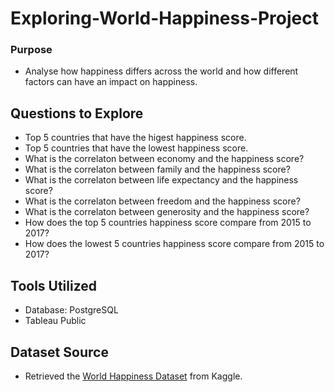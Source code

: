 # Exploring-World-Happiness-Project


### **Purpose**
- Analyse how happiness differs across the world and how different factors can have an impact on happiness. 

## Questions to Explore
- Top 5 countries that have the higest happiness score.
- Top 5 countries that have the lowest happiness score.
- What is the correlaton between economy and the happiness score?
- What is the correlaton between family and the happiness score?
- What is the correlaton between life expectancy and the happiness score?
- What is the correlaton between freedom and the happiness score?
- What is the correlaton between generosity and the happiness score?
- How does the top 5 countries happiness score compare from 2015 to 2017?
- How does the lowest 5 countries happiness score compare from 2015 to 2017?

## Tools Utilized
- Database: PostgreSQL
- Tableau Public 

## Dataset Source 
- Retrieved the [World Happiness Dataset](https://www.kaggle.com/datasets/unsdsn/world-happiness?select=2015.csv) from Kaggle. 
